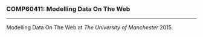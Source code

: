 ### COMP60411: Modelling Data On The Web
---------------------------------------

Modelling Data On The Web at _The University of Manchester_ 2015.


